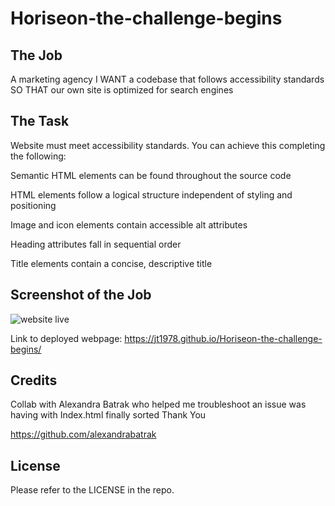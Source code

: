 # Horiseon-the-challenge-begins

## The Job
A marketing agency
I WANT a codebase that follows accessibility standards
SO THAT our own site is optimized for search engines

## The Task

Website must meet accessibility standards. You can achieve this completing the following:

Semantic HTML elements can be found throughout the source code

HTML elements follow a logical structure independent of styling and positioning

Image and icon elements contain accessible alt attributes

Heading attributes fall in sequential order

Title elements contain a concise, descriptive title

## Screenshot of the Job
![website live](/assets/images/Screenshot.png)

Link to deployed webpage: 
https://jt1978.github.io/Horiseon-the-challenge-begins/
## Credits

Collab with Alexandra Batrak who helped me troubleshoot an issue was having with Index.html finally sorted Thank You

https://github.com/alexandrabatrak

## License

Please refer to the LICENSE in the repo.
